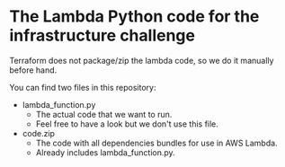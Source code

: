 # The Lambda Python code for the infrastructure challenge

Terraform does not package/zip the lambda code, so we do it manually before hand.

You can find two files in this repository:

* lambda_function.py
  * The actual code that we want to run.
  * Feel free to have a look but we don't use this file.
* code.zip
  * The code with all dependencies bundles for use in AWS Lambda.
  * Already includes lambda_function.py.





